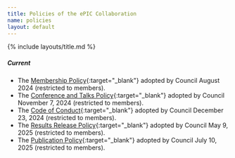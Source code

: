 ```yaml
---
title: Policies of the ePIC Collaboration
name: policies
layout: default
---
```


{% include layouts/title.md %}

##### Current

* The [Membership Policy](https://zenodo.org/records/13693927){:target="_blank"} adopted by Council August 2024 (restricted to members).
* The [Conference and Talks Policy](https://zenodo.org/records/14052729){:target="_blank"} adopted by Council November 7, 2024 (restricted to members).
* The [Code of Conduct](https://zenodo.org/records/14617833){:target="_blank"} adopted by Council December 23, 2024 (restricted to members).
* The [Results Release Policy](https://zenodo.org/records/15390156){:target="_blank"} adopted by Council May 9, 2025 (restricted to members).
* The [Publication Policy](https://zenodo.org/records/15874182){:target="_blank"} adopted by Council July 10, 2025 (restricted to members).
